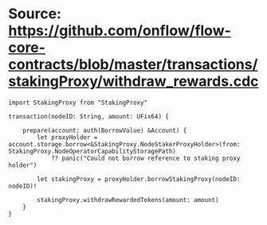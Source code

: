 # Source: https://github.com/onflow/flow-core-contracts/blob/master/transactions/stakingProxy/withdraw_rewards.cdc

```
import StakingProxy from "StakingProxy"

transaction(nodeID: String, amount: UFix64) {

    prepare(account: auth(BorrowValue) &Account) {
        let proxyHolder = account.storage.borrow<&StakingProxy.NodeStakerProxyHolder>(from: StakingProxy.NodeOperatorCapabilityStoragePath)
            ?? panic("Could not borrow reference to staking proxy holder")

        let stakingProxy = proxyHolder.borrowStakingProxy(nodeID: nodeID)!

        stakingProxy.withdrawRewardedTokens(amount: amount)
    }
}

```
